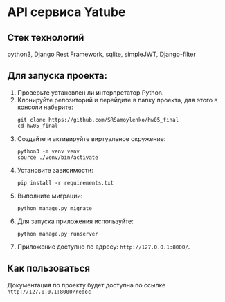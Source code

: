 # API сервиса Yatube

## Стек технологий
python3, Django Rest Framework, sqlite, simpleJWT, Django-filter

## Для запуска проекта:
1. Проверьте установлен ли интерпретатор Python.
2. Клонируйте репозиторий и перейдите в папку проекта, для этого в консоли наберите:
    ```
    git clone https://github.com/SRSamoylenko/hw05_final
    cd hw05_final
    ```
3. Создайте и активируйте виртуальное окружение:
    ```
    python3 -m venv venv
    source ./venv/bin/activate
    ```
4. Установите зависимости:
    ```
    pip install -r requirements.txt
    ```
5. Выполните миграции:
    ```
    python manage.py migrate
    ```
7. Для запуска приложения используйте:
    ```
    python manage.py runserver
    ```
6. Приложение доступно по адресу: `http://127.0.0.1:8000/`.

## Как пользоваться
Документация по проекту будет доступна по ссылке `http://127.0.0.1:8000/redoc`
